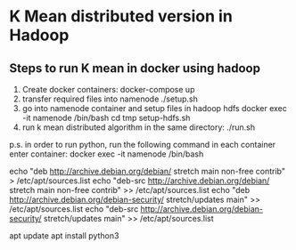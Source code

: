 # K Mean distributed version in Hadoop

## Steps to run K mean in docker using hadoop
1. Create docker containers:
  docker-compose up
2. transfer required files into namenode
  ./setup.sh
3. go into namenode container and setup files in hadoop hdfs
   docker exec -it namenode /bin/bash
   cd tmp
   setup-hdfs.sh
4. run k mean distributed algorithm in the same directory:
  ./run.sh




p.s. in order to run python, run the following command in each container
enter container: docker exec -it namenode /bin/bash

echo "deb http://archive.debian.org/debian/ stretch main non-free contrib" > /etc/apt/sources.list
echo "deb-src http://archive.debian.org/debian/ stretch main non-free contrib" >> /etc/apt/sources.list
echo "deb http://archive.debian.org/debian-security/ stretch/updates main" >> /etc/apt/sources.list
echo "deb-src http://archive.debian.org/debian-security/ stretch/updates main" >> /etc/apt/sources.list

apt update
apt install python3

